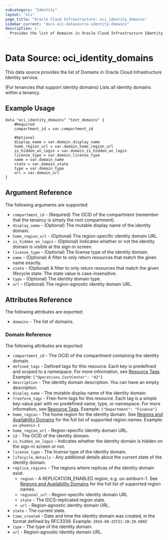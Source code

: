 ```yaml
---
subcategory: "Identity"
layout: "oci"
page_title: "Oracle Cloud Infrastructure: oci_identity_domains"
sidebar_current: "docs-oci-datasource-identity-domains"
description: |-
  Provides the list of Domains in Oracle Cloud Infrastructure Identity service
---
```


# Data Source: oci_identity_domains
This data source provides the list of Domains in Oracle Cloud Infrastructure Identity service.

(For tenancies that support identity domains) Lists all identity domains within a tenancy.


## Example Usage

```hcl
data "oci_identity_domains" "test_domains" {
	#Required
	compartment_id = var.compartment_id

	#Optional
	display_name = var.domain_display_name
	home_region_url = var.domain_home_region_url
	is_hidden_on_login = var.domain_is_hidden_on_login
	license_type = var.domain_license_type
	name = var.domain_name
	state = var.domain_state
	type = var.domain_type
	url = var.domain_url
}
```

## Argument Reference

The following arguments are supported:

* `compartment_id` - (Required) The OCID of the compartment (remember that the tenancy is simply the root compartment). 
* `display_name` - (Optional) The mutable display name of the identity domain.
* `home_region_url` - (Optional) The region-specific identity domain URL.
* `is_hidden_on_login` - (Optional) Indicates whether or not the identity domain is visible at the sign-in screen.
* `license_type` - (Optional) The license type of the identity domain.
* `name` - (Optional) A filter to only return resources that match the given name exactly. 
* `state` - (Optional) A filter to only return resources that match the given lifecycle state. The state value is case-insensitive. 
* `type` - (Optional) The identity domain type.
* `url` - (Optional) The region-agnostic identity domain URL.


## Attributes Reference

The following attributes are exported:

* `domains` - The list of domains.

### Domain Reference

The following attributes are exported:

* `compartment_id` - The OCID of the compartment containing the identity domain.
* `defined_tags` - Defined tags for this resource. Each key is predefined and scoped to a namespace. For more information, see [Resource Tags](https://docs.cloud.oracle.com/iaas/Content/General/Concepts/resourcetags.htm). Example: `{"Operations.CostCenter": "42"}` 
* `description` - The identity domain description. You can have an empty description.
* `display_name` - The mutable display name of the identity domain.
* `freeform_tags` - Free-form tags for this resource. Each tag is a simple key-value pair with no predefined name, type, or namespace. For more information, see [Resource Tags](https://docs.cloud.oracle.com/iaas/Content/General/Concepts/resourcetags.htm). Example: `{"Department": "Finance"}` 
* `home_region` - The home region for the identity domain. See [Regions and Availability Domains](https://docs.cloud.oracle.com/iaas/Content/General/Concepts/regions.htm) for the full list of supported region names.  Example: `us-phoenix-1` 
* `home_region_url` - Region-specific identity domain URL.
* `id` - The OCID of the identity domain.
* `is_hidden_on_login` - Indicates whether the identity domain is hidden on the sign-in screen or not. 
* `license_type` - The license type of the identity domain.
* `lifecycle_details` - Any additional details about the current state of the identity domain. 
* `replica_regions` - The regions where replicas of the identity domain exist.
	* `region` - A REPLICATION_ENABLED region, e.g. us-ashburn-1. See [Regions and Availability Domains](https://docs.cloud.oracle.com/iaas/Content/General/Concepts/regions.htm) for the full list of supported region names. 
	* `regional_url` - Region-specific identity domain URL.
	* `state` - The IDCS-replicated region state. 
	* `url` - Region-agnostic identity domain URL.
* `state` - The current state. 
* `time_created` - Date and time the identity domain was created, in the format defined by RFC3339.  Example: `2016-08-25T21:10:29.600Z` 
* `type` - The type of the identity domain. 
* `url` - Region-agnostic identity domain URL.

